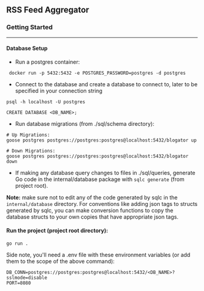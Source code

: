 ## RSS Feed Aggregator

### Getting Started

---

#### Database Setup

- Run a postgres container:
```
 docker run -p 5432:5432 -e POSTGRES_PASSWORD=postgres -d postgres
```
- Connect to the database and create a database to connect to, later to be specified in your connection string
```
psql -h localhost -U postgres

CREATE DATABASE <DB_NAME>;
```
- Run database migrations (from ./sql/schema directory):
```
# Up Migrations: 
goose postgres postgres://postgres:postgres@localhost:5432/blogator up

# Down Migrations:
goose postgres postgres://postgres:postgres@localhost:5432/blogator down
```
- If making any database query changes to files in ./sql/queries, generate Go code in the internal/database package with ```sqlc generate``` (from project root).

**Note:** make sure not to edit any of the code generated by sqlc in the ```internal/database``` directory. For conventions like adding json tags to structs generated by sqlc, you can make conversion functions to copy the database structs to your own copies that have appropriate json tags.

#### Run the project (project root directory):
```
go run .
```
Side note, you'll need a .env file with these environment variables (or add them to the scope of the above command):
```
DB_CONN=postgres://postgres:postgres@localhost:5432/<DB_NAME>?sslmode=disable
PORT=8080
```
